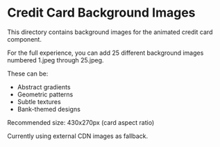 # Credit Card Background Images

This directory contains background images for the animated credit card component.

For the full experience, you can add 25 different background images numbered 1.jpeg through 25.jpeg.

These can be:
- Abstract gradients
- Geometric patterns
- Subtle textures
- Bank-themed designs

Recommended size: 430x270px (card aspect ratio)

Currently using external CDN images as fallback.